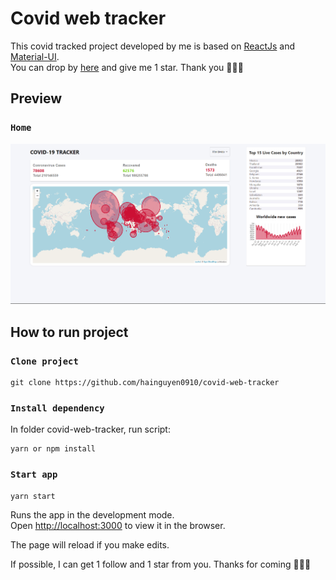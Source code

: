 # Covid web tracker

This covid tracked project developed by me is based on [ReactJs](https://reactjs.org/) and [Material-UI](https://material-ui.com/).<br />
You can drop by [here](http://react-covid-tracker-hainguyen0910.surge.sh/) and give me 1 star. Thank you 💖💖💖

## Preview

### `Home`

![alt text](https://github.com/hainguyen0910/covid-web-tracker/blob/master/snapshorts/image.png?raw=true)

## How to run project

### `Clone project`

```
git clone https://github.com/hainguyen0910/covid-web-tracker
```

### `Install dependency`

In folder covid-web-tracker, run script:

```
yarn or npm install
```

### `Start app`

```
yarn start
```

Runs the app in the development mode.<br />
Open [http://localhost:3000](http://localhost:3000) to view it in the browser.

The page will reload if you make edits.<br />

If possible, I can get 1 follow and 1 star from you. Thanks for coming 🥰🥰🥰
